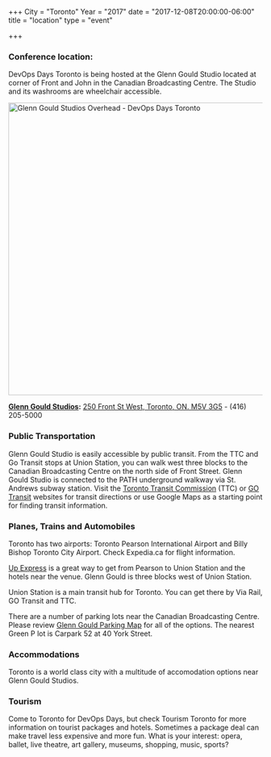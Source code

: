 +++
City = "Toronto"
Year = "2017"
date = "2017-12-08T20:00:00-06:00"
title = "location"
type = "event"

+++

### Conference location:

DevOps Days Toronto is being hosted at the Glenn Gould Studio located at corner of Front and John in the Canadian Broadcasting Centre. The Studio and its washrooms are wheelchair accessible.

<img width="580px" src="/events/2016-toronto/corporate-StageOverhead.jpg" alt="Glenn Gould Studios Overhead - DevOps Days Toronto" />

<b><a href="http://www.cbc.ca/glenngouldstudio/" target="_blank">Glenn Gould Studios</a>:</b> <a href="https://www.google.com/maps/place/250+Front+St+W,+Toronto,+ON+M5V+3G5,+Canada/@43.644863,-79.388622,15z/data=!4m5!3m4!1s0x882b34d6c61cc5a1:0x25fa371b9be62bed!8m2!3d43.6447622!4d-79.3881812?hl=en" target="_blank">250 Front St West, Toronto, ON. M5V 3G5</a> - (416) 205-5000

### Public Transportation

Glenn Gould Studio is easily accessible by public transit. From the TTC and Go Transit stops at Union Station, you can walk west three blocks to the Canadian Broadcasting Centre on the north side of Front Street. Glenn Gould Studio is connected to the PATH underground walkway via St. Andrews subway station. Visit the <a href="http://www.ttc.ca/Trip_planner/index.jsp" target="_blank">Toronto Transit Commission</a> (TTC) or <a href="http://www.gotransit.com/publicroot/en/default.aspx" target="_blank">GO Transit</a> websites for transit directions or use Google Maps as a starting point for finding transit information.

### Planes, Trains and Automobiles

Toronto has two airports: Toronto Pearson International Airport and Billy Bishop Toronto City Airport. Check Expedia.ca for flight information.

<a href="https://www.upexpress.com" target="_blank">Up Express</a> is a great way to get from Pearson to Union Station and the hotels near the venue. Glenn Gould is three blocks west of Union Station.

Union Station is a main transit hub for Toronto. You can get there by Via Rail, GO Transit and TTC.

There are a number of parking lots near the Canadian Broadcasting Centre. Please review <a href="http://www.cbc.ca/glenngould/CBC_Parking_Lot_Map.pdf" target="_blank">Glenn Gould Parking Map</a> for all of the options. The nearest Green P lot is Carpark 52 at 40 York Street.

### Accommodations

Toronto is a world class city with a multitude of accomodation options near Glenn Gould Studios.

### Tourism

Come to Toronto for DevOps Days, but check Tourism Toronto for more information on tourist packages and hotels. Sometimes a package deal can make travel less expensive and more fun. What is your interest: opera, ballet, live theatre, art gallery, museums, shopping, music, sports?

